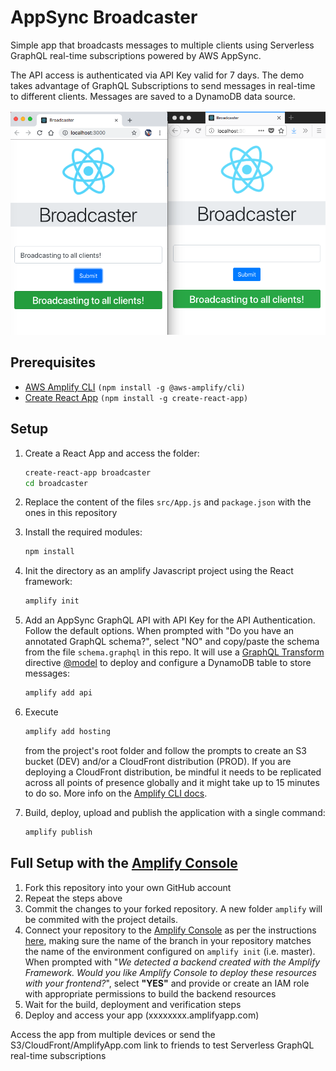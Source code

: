 # AppSync Broadcaster

Simple app that broadcasts messages to multiple clients using Serverless GraphQL real-time subscriptions powered by AWS AppSync.

The API access is authenticated via API Key valid for 7 days. The demo takes advantage of GraphQL Subscriptions to send messages in real-time to different clients. Messages are saved to a DynamoDB data source.

![Screnshot](/media/broadcaster.png)

## Prerequisites

- [AWS Amplify CLI](https://github.com/aws-amplify/amplify-cli) `(npm install -g @aws-amplify/cli)`
- [Create React App](https://github.com/facebook/create-react-app) `(npm install -g create-react-app)`

## Setup

1. Create a React App and access the folder: 
   
   ```bash
   create-react-app broadcaster
   cd broadcaster
   ```
2. Replace the content of the files `src/App.js` and `package.json` with the ones in this repository
3. Install the required modules:

    ```bash
    npm install
    ```

4. Init the directory as an amplify Javascript project using the React framework:
   
    ```bash
    amplify init
    ```

5. Add an AppSync GraphQL API with API Key for the API Authentication. Follow the default options. When prompted with "Do you have an annotated GraphQL schema?", select "NO" and copy/paste the schema from the file `schema.graphql` in this repo. It will use a [GraphQL Transform](https://aws-amplify.github.io/docs/cli/graphql?sdk=js) directive [@model](https://aws-amplify.github.io/docs/cli/graphql?sdk=js#model) to deploy and configure a DynamoDB table to store messages:

    ```bash
    amplify add api
    ```

6. Execute 

    ```bash
    amplify add hosting
    ``` 

    from the project's root folder and follow the prompts to create an S3 bucket (DEV) and/or a CloudFront distribution (PROD). If you are deploying a CloudFront distribution, be mindful it needs to be replicated across all points of presence globally and it might take up to 15 minutes to do so. More info on the [Amplify CLI docs](https://aws-amplify.github.io/docs/cli/hosting?sdk=js).
7. Build, deploy, upload and publish the application with a single command:

   ```bash
   amplify publish
   ```

## Full Setup with the [Amplify Console](https://aws.amazon.com/amplify/console/)

1. Fork this repository into your own GitHub account
2. Repeat the steps above
3. Commit the changes to your forked repository. A new folder `amplify` will be commited with the project details.
4. Connect your repository to the [Amplify Console](https://console.aws.amazon.com/amplify/home?#/create) as per the instructions [here](https://docs.aws.amazon.com/amplify/latest/userguide/getting-started.html), making sure the name of the branch in your repository matches the name of the environment configured on `amplify init` (i.e. master). When prompted with "_We detected a backend created with the Amplify Framework. Would you like Amplify Console to deploy these resources with your frontend?_", select **"YES"** and provide or create an IAM role with appropriate permissions to build the backend resources
5. Wait for the build, deployment and verification steps
6. Deploy and access your app (xxxxxxxx.amplifyapp.com)




Access the app from multiple devices or send the S3/CloudFront/AmplifyApp.com link to friends to test Serverless GraphQL real-time subscriptions
